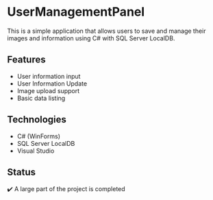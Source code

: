 # UserManagementPanel

This is a simple application that allows users to save and manage their images and information using C# with SQL Server LocalDB.

## Features

- User information input
- User Information Update
- Image upload support
- Basic data listing

## Technologies

- C# (WinForms)
- SQL Server LocalDB
- Visual Studio

## Status

✔️ A large part of the project is completed
